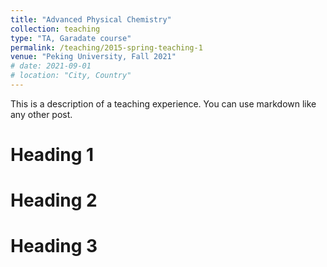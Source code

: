 ```yaml
---
title: "Advanced Physical Chemistry"
collection: teaching
type: "TA, Garadate course"
permalink: /teaching/2015-spring-teaching-1
venue: "Peking University, Fall 2021"
# date: 2021-09-01
# location: "City, Country"
---
```


This is a description of a teaching experience. You can use markdown like any other post.

Heading 1
======

Heading 2
======

Heading 3
======
